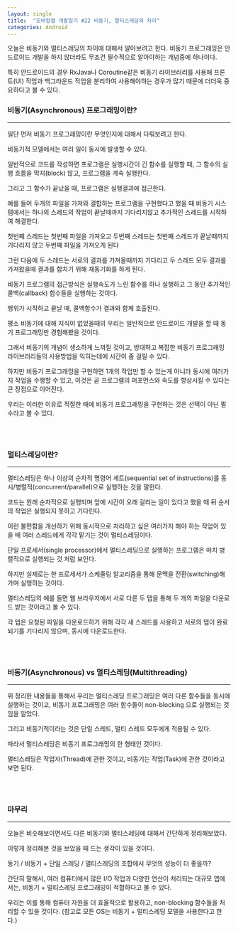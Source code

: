 ```yaml
---
layout: single
title:  "모바일앱 개발일기 #22 비동기, 멀티스레딩의 차이"
categories: Android
---
```


오늘은 비동기와 멀티스레딩의 차이에 대해서 알아보려고 한다. 비동기 프로그래밍은 안드로이드 개발을 하지 않더라도 무조건 필수적으로 알아야하는 개념중에 하나이다.

특히 안드로이드의 경우 RxJava나 Coroutine같은 비동기 라이브러리를 사용해 프론트(UI) 작업과 백그라운드 작업을 분리하여 사용해야하는 경우가 많기 때문에 더더욱 중요하다고 볼 수 있다.


### 비동기(Asynchronous) 프로그래밍이란?


---

일단 먼저 비동기 프로그래밍이란 무엇인지에 대해서 다뤄보려고 한다.

비동기적 모델에서는 여러 일이 동시에 발생할 수 있다. 

일반적으로 코드를 작성하면 프로그램은 실행시간이 긴 함수를 실행할 때, 그 함수의 실행 흐름을 막지(block) 않고, 프로그램을 계속 실행한다. 

그리고 그 함수가 끝났을 때, 프로그램은 실행결과에 접근한다.

예를 들어 두개의 파일을 가져와 결합하는 프로그램을 구현했다고 했을 때 비동기 시스템에서는 하나의 스레드의 작업이 끝날때까지 기다리지않고 추가적인 스레드를 시작하여 해결한다.

첫번째 스레드는 첫번째 파일을 가져오고 두번째 스레드는 첫번째 스레드가 끝날때까지 기다리지 않고 두번째 파일을 가져오게 된다

그런 다음에 두 스레드는 서로의 결과를 가져올때까지 기다리고 두 스레드 모두 결과를 가져왔을때 결과를 합치기 위해 재동기화를 하게 된다.

비동기 프로그램의 접근방식은 실행속도가 느린 함수를 하나 실행하고 그 동안 추가적인 콜백(callback) 함수들을 실행하는 것이다. 

행위가 시작하고 끝날 때, 콜백함수가 결과와 함께 호출된다.

평소 비동기에 대해 지식이 없었을때의 우리는 일반적으로 안드로이드 개발을 할 때 동기 프로그래밍만 경험해봤을 것이다.

그래서 비동기의 개념이 생소하게 느껴질 것이고, 방대하고 복잡한 비동기 프로그래밍 라이브러리들의 사용방법을 익히는데에 시간이 좀 걸릴 수 있다. 

하지만 비동기 프로그래밍을 구현하면 1개의 작업만 할 수 있는게 아니라 동시에 여러가지 작업을 수행할 수 있고, 이것은 곧 프로그램의 퍼포먼스와 속도를 향상시킬 수 있다는 큰 장점으로 이어진다. 

우리는 이러한 이유로 적절한 때에 비동기 프로그래밍을 구현하는 것은 선택이 아닌 필수라고 볼 수 있다.

<br/><br/>
### 멀티스레딩이란?


---

멀티스레딩은 하나 이상의 순차적 명령어 세트(sequential set of instructions)를 동시/병렬적(concurrent/parallel)으로 실행하는 것을 말한다.

코드는 원래 순차적으로 실행되며 앞에 시간이 오래 걸리는 일이 있다고 했을 때 뒤 순서의 작업은 실행되지 못하고 기다린다.

이런 불편함을 개선하기 위해 동시적으로 처리하고 싶은 여러가지 해야 하는 작업이 있을 때 여러 스레드에게 각각 맡기는 것이 멀티스레딩이다. 

단일 프로세서(single processor)에서 멀티스레딩으로 실행하는 프로그램은 마치 병렬적으로 실행되는 것 처럼 보인다. 

하지만 실제로는 한 프로세서가 스케줄링 알고리즘을 통해 문맥을 전환(switching)해가며 실행하는 것이다.

멀티스레딩의 예를 들면 웹 브라우저에서 서로 다른 두 탭을 통해 두 개의 파일을 다운로드 받는 것이라고 볼 수 있다. 

각 탭은 요청된 파일을 다운로드하기 위해 각각 새 스레드를 사용하고 서로의 탭이 완료되기를 기다리지 않으며, 동시에 다운로드한다.

<br/><br/>
### 비동기(Asynchronous) vs 멀티스레딩(Multithreading)


---

위 정리한 내용들을 통해서 우리는 멀티스레딩 프로그래밍은 여러 다른 함수들을 동시에 실행하는 것이고, 비동기 프로그래밍은 여러 함수들이 non-blocking 으로 실행되는 것임을 알았다. 

그리고 비동기적이라는 것은 단일 스레드, 멀티 스레드 모두에게 적용될 수 있다.

따라서 멀티스레딩은 비동기 프로그래밍의 한 형태인 것이다.

멀티스레딩은 작업자(Thread)에 관한 것이고, 비동기는 작업(Task)에 관한 것이라고 보면 된다.





<br/><br/>
### 마무리

---

오늘은 비슷해보이면서도 다른 비동기와 멀티스레딩에 대해서 간단하게 정리해보았다.

이렇게 정리해본 것을 보았을 때 드는 생각이 있을 것이다.

동기 / 비동기 + 단일 스레딩 / 멀티스레딩의 조합에서 무엇의 성능이 더 좋을까?

간단히 말해서, 여러 컴퓨터에서 많은 I/O 작업과 다양한 연산이 처리되는 대규모 앱에서는, 비동기 + 멀티스레딩 프로그래밍이 적합하다고 볼 수 있다.

우리는 이를 통해 컴퓨터 자원을 더 효율적으로 활용하고, non-blocking 함수들을 처리할 수 있을 것이다. (참고로 모든 OS는 비동기 + 멀티스레딩 모델을 사용한다고 한다.)




